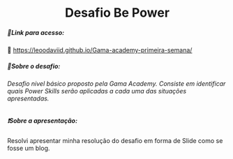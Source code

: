 <h1 align="center">Desafio Be Power </h1>



<h5> 📂Link para acesso: </h5>

🔗 https://leoodaviid.github.io/Gama-academy-primeira-semana/



<h5>📌Sobre o desafio:</h5>  

<h6> Desafio nivel básico proposto pela Gama Academy. Consiste em identificar quais Power Skills serão aplicadas a cada uma das situações apresentadas.  <h6>

<h5> ❗Sobre a apresentação:</h5>

<p> Resolvi apresentar minha resolução do desafio em forma de Slide como se fosse um blog. </p>

